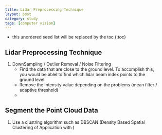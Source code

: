 ```yaml
---
title: Lidar Preprocessing Technique
layout: post
category: study
tags: [computer vision]
---
```


* this unordered seed list will be replaced by the toc
{:toc}

## Lidar Preprocessing Technique

1. DownSampling / Outlier Removal / Noise Filtering 
    - Find the data that are close to the ground level. To accomplish this, you would be ablel to find which lidar beam index points to the ground level
    - Remove the intensity value depending on the problems (mean filter / adaptive threshold)
    -    


## Segment the Point Cloud Data
1. Use a clustring algorithm such as DBSCAN (Density Based Spatial Clustering of Application with )
